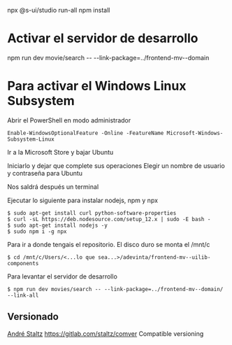 npx @s-ui/studio run-all npm install

# Activar el servidor de desarrollo

npm run dev movie/search -- --link-package=../frontend-mv--domain

# Para activar el Windows Linux Subsystem

Abrir el PowerShell en modo administrador

```
Enable-WindowsOptionalFeature -Online -FeatureName Microsoft-Windows-Subsystem-Linux
```

Ir a la Microsoft Store y bajar Ubuntu

Iniciarlo y dejar que complete sus operaciones
Elegir un nombre de usuario y contraseña para Ubuntu

Nos saldrá después un terminal

Ejecutar lo siguiente para instalar nodejs, npm y npx

```
$ sudo apt-get install curl python-software-properties
$ curl -sL https://deb.nodesource.com/setup_12.x | sudo -E bash -
$ sudo apt-get install nodejs -y
$ sudo npm i -g npx
```

Para ir a donde tengais el repositorio. El disco duro se monta el /mnt/c

```
$ cd /mnt/c/Users/<...lo que sea...>/adevinta/frontend-mv--uilib-components
```

Para levantar el servidor de desarrollo

```
$ npm run dev movies/search -- --link-package=../frontend-mv--domain/ --link-all
```


## Versionado

[André Staltz](https://staltz.com/)
https://gitlab.com/staltz/comver
Compatible versioning
